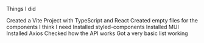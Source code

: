 Things I did

Created a Vite Project with TypeScript and React
Created empty files for the components I think I need
Installed styled-components
Installed MUI 
Installed Axios 
Checked how the API works 
Got a very basic list working 
